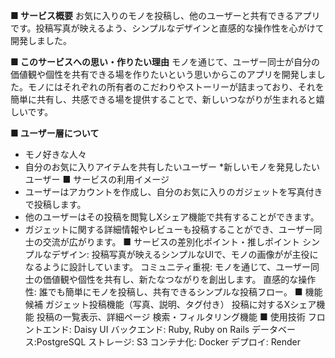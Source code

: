 **■ サービス概要**
お気に入りのモノを投稿し、他のユーザーと共有できるアプリです。投稿写真が映えるよう、シンプルなデザインと直感的な操作性を心がけて開発しました。

**■ このサービスへの思い・作りたい理由**
モノを通じて、ユーザー同士が自分の価値観や個性を共有できる場を作りたいという思いからこのアプリを開発しました。モノにはそれぞれの所有者のこだわりやストーリーが詰まっており、それを簡単に共有し、共感できる場を提供することで、新しいつながりが生まれると嬉しいです。

**■ ユーザー層について**
* モノ好きな人々
* 自分のお気に入りアイテムを共有したいユーザー
*新しいモノを発見したいユーザー
■ サービスの利用イメージ
* ユーザーはアカウントを作成し、自分のお気に入りのガジェットを写真付きで投稿します。
* 他のユーザーはその投稿を閲覧しXシェア機能で共有することができます。
* ガジェットに関する詳細情報やレビューも投稿することができ、ユーザー同士の交流が広がります。
■ サービスの差別化ポイント・推しポイント
シンプルなデザイン: 投稿写真が映えるシンプルなUIで、モノの画像がが主役になるように設計しています。
コミュニティ重視: モノを通じて、ユーザー同士の価値観や個性を共有し、新たなつながりを創出します。
直感的な操作性: 誰でも簡単にモノを投稿し、共有できるシンプルな投稿フロー。
■ 機能候補
ガジェット投稿機能（写真、説明、タグ付き）
投稿に対するXシェア機能
投稿の一覧表示、詳細ページ
検索・フィルタリング機能
■ 使用技術
フロントエンド: Daisy UI
バックエンド: Ruby, Ruby on Rails
データベース:PostgreSQL
ストレージ: S3
コンテナ化: Docker
デプロイ: Render
